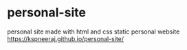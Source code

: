 # personal-site
personal site
made with html and css static personal website https://kspneeraj.github.io/personal-site/

